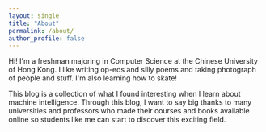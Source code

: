 ```yaml
---
layout: single
title: "About"
permalink: /about/
author_profile: false
---
```


Hi! I'm a freshman majoring in Computer Science at the Chinese University of Hong Kong. I like writing op-eds and silly poems and taking photograph of people and stuff. I'm also learning how to skate!

This blog is a collection of what I found interesting when I learn about machine intelligence. Through this blog, I want to say big thanks to many universities and professors who made their courses and books available online so students like me can start to discover this exciting field.